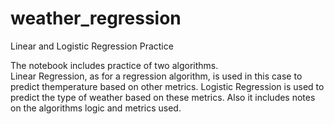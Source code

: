 # weather_regression
Linear and Logistic Regression Practice

The notebook includes practice of two algorithms.   
Linear Regression, as for a regression algorithm, is used in this case to predict themperature based on other metrics.
Logistic Regression is used to predict the type of weather based on these metrics. 
Also it includes notes on the algorithms logic and metrics used.
